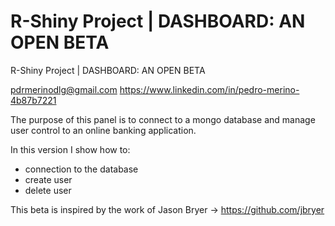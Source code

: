 # R-Shiny Project | DASHBOARD: AN OPEN BETA

R-Shiny Project | DASHBOARD: AN OPEN BETA

pdrmerinodlg@gmail.com 
https://www.linkedin.com/in/pedro-merino-4b87b7221


The purpose of this panel is to connect to a mongo database and manage user control to an online banking application.

In this version I show how to:
* connection to the database
* create user
* delete user


This beta is inspired by the work of Jason Bryer -> https://github.com/jbryer 
